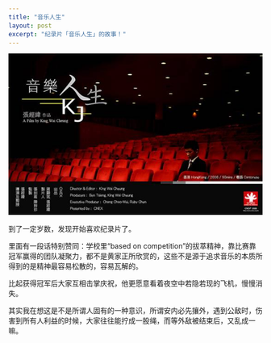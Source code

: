 ```yaml
---
title: "音乐人生"
layout: post
excerpt: "纪录片「音乐人生」的故事！"
---
```


[![音乐人生](/images/posts/kj.jpeg)](https://movie.douban.com/subject/3394878/)

到了一定岁数，发现开始喜欢纪录片了。

里面有一段话特别赞同：学校里“based on competition”的拔萃精神，靠比赛靠冠军赢得的团队凝聚力，都不是黄家正所欣赏的，这些不是源于追求音乐的本质所得到的是精神最容易松散的，容易瓦解的。

比起获得冠军后大家互相击掌庆祝，他更愿意看着夜空中若隐若现的飞机，慢慢消失。

其实我在想这是不是所谓人固有的一种意识，所谓安内必先攘外，遇到公敌时，伤害到所有人利益的时候，大家往往能拧成一股绳，而等外敌被结束后，又乱成一嘛。
